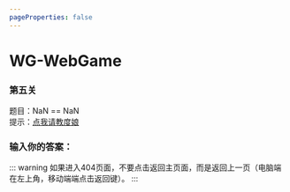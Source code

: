```yaml
---
pageProperties: false
---
```

# WG-WebGame
### 第五关

题目：NaN == NaN<br>
提示：[点我请教度娘](https://www.baidu.com/s?wd=NaN%20==%20NaN%E6%88%90%E7%AB%8B%E5%90%97)

### 输入你的答案：

<WGwgc></WGwgc>

::: warning
如果进入404页面，不要点击返回主页面，而是返回上一页（电脑端在左上角，移动端端点击返回键）。
:::